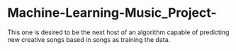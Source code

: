 # Machine-Learning-Music_Project-
This one is desired to be the next host of an algorithm capable of predicting new creative songs based in songs as training the data.
